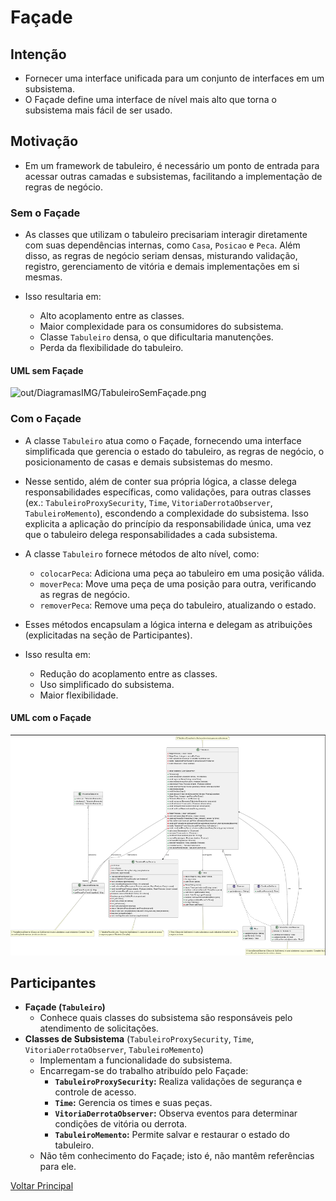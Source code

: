 # Façade

## Intenção

- Fornecer uma interface unificada para um conjunto de interfaces em um subsistema.
- O Façade define uma interface de nível mais alto que torna o subsistema mais fácil de ser usado.

## Motivação

- Em um framework de tabuleiro, é necessário um ponto de entrada para acessar outras camadas e subsistemas, facilitando a implementação de regras de negócio.

### Sem o Façade

- As classes que utilizam o tabuleiro precisariam interagir diretamente com suas dependências internas, como `Casa`, `Posicao` e `Peca`. Além disso, as regras de negócio seriam densas, misturando validação, registro, gerenciamento de vitória e demais implementações em si mesmas.
  
- Isso resultaria em:
  - Alto acoplamento entre as classes.
  - Maior complexidade para os consumidores do subsistema.
  - Classe `Tabuleiro` densa, o que dificultaria manutenções.
  - Perda da flexibilidade do tabuleiro.

#### UML sem Façade

![out/DiagramasIMG/TabuleiroSemFaçade.png](../out/DiagramasIMG/TabuleiroSemFaçade.png)

### Com o Façade

- A classe `Tabuleiro` atua como o Façade, fornecendo uma interface simplificada que gerencia o estado do tabuleiro, as regras de negócio, o posicionamento de casas e demais subsistemas do mesmo.
- Nesse sentido, além de conter sua própria lógica, a classe delega responsabilidades específicas, como validações, para outras classes (ex.: `TabuleiroProxySecurity`, `Time`, `VitoriaDerrotaObserver`, `TabuleiroMemento`), escondendo a complexidade do subsistema. Isso explicita a aplicação do princípio da responsabilidade única, uma vez que o tabuleiro delega responsabilidades a cada subsistema.

- A classe `Tabuleiro` fornece métodos de alto nível, como:
  - `colocarPeca`: Adiciona uma peça ao tabuleiro em uma posição válida.
  - `moverPeca`: Move uma peça de uma posição para outra, verificando as regras de negócio.
  - `removerPeca`: Remove uma peça do tabuleiro, atualizando o estado.
- Esses métodos encapsulam a lógica interna e delegam as atribuições (explicitadas na seção de Participantes).
- Isso resulta em:
  - Redução do acoplamento entre as classes.
  - Uso simplificado do subsistema.
  - Maior flexibilidade.

#### UML com o Façade

![out/DiagramasIMG/TabuleiroComFacade.png](../out/DiagramasIMG/TabuleiroComFacade.png)

## Participantes

- **Façade (`Tabuleiro`)**
  - Conhece quais classes do subsistema são responsáveis pelo atendimento de solicitações.
- **Classes de Subsistema** (`TabuleiroProxySecurity`, `Time`, `VitoriaDerrotaObserver`, `TabuleiroMemento`)
  - Implementam a funcionalidade do subsistema.
  - Encarregam-se do trabalho atribuído pelo Façade:
    - **`TabuleiroProxySecurity`:** Realiza validações de segurança e controle de acesso.
    - **`Time`:** Gerencia os times e suas peças.
    - **`VitoriaDerrotaObserver`:** Observa eventos para determinar condições de vitória ou derrota.
    - **`TabuleiroMemento`:** Permite salvar e restaurar o estado do tabuleiro.
  - Não têm conhecimento do Façade; isto é, não mantêm referências para ele.

[Voltar Principal](../index.md)
